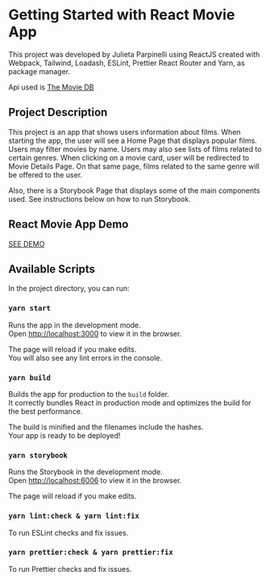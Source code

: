# Getting Started with React Movie App

This project was developed by Julieta Parpinelli using ReactJS created with Webpack, Tailwind, Loadash, ESLint, Prettier React Router and Yarn, as package manager.

Api used is [The Movie DB](https://developers.themoviedb.org/3/genres/get-movie-list)

## Project Description

This project is an app that shows users information about films. When starting the app, the user will see a Home Page that displays popular films. Users may filter movies by name. Users may also see lists of films related to certain genres. When clicking on a movie card, user will be redirected to Movie Details Page. On that same page, films related to the same genre will be offered to the user.

Also, there is a Storybook Page that displays some of the main components used. See instructions below on how to run Storybook.

## React Movie App Demo

[SEE DEMO](https://drive.google.com/file/d/1fQIiwasPVGWj3WHkj7TElNgfTz4pxEsK/view?usp=sharing)

## Available Scripts

In the project directory, you can run:

### `yarn start`

Runs the app in the development mode.\
Open [http://localhost:3000](http://localhost:3000) to view it in the browser.

The page will reload if you make edits.\
You will also see any lint errors in the console.

### `yarn build`

Builds the app for production to the `build` folder.\
It correctly bundles React in production mode and optimizes the build for the best performance.

The build is minified and the filenames include the hashes.\
Your app is ready to be deployed!

### `yarn storybook`

Runs the Storybook in the development mode.\
Open [http://localhost:6006](http://localhost:6006) to view it in the browser.

The page will reload if you make edits.

### `yarn lint:check & yarn lint:fix `

To run ESLint checks and fix issues.

### `yarn prettier:check & yarn prettier:fix `

To run Prettier checks and fix issues.


